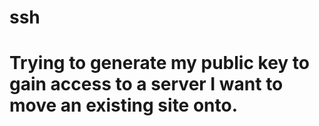 # ssh
# Trying to generate my public key to gain access to a server I want to move an existing site onto.
